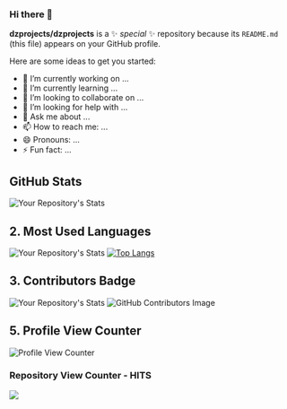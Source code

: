 ### Hi there 👋


**dzprojects/dzprojects** is a ✨ _special_ ✨ repository because its `README.md` (this file) appears on your GitHub profile.

Here are some ideas to get you started:

- 🔭 I’m currently working on ...
- 🌱 I’m currently learning ...
- 👯 I’m looking to collaborate on ...
- 🤔 I’m looking for help with ...
- 💬 Ask me about ...
- 📫 How to reach me: ...
- 😄 Pronouns: ...
- ⚡ Fun fact: ...


## GitHub Stats
![Your Repository's Stats](https://github-readme-stats.vercel.app/api?username=dzprojects&show_icons=true)

## 2. Most Used Languages
![Your Repository's Stats](https://github-readme-stats.vercel.app/api/top-langs/?username=dzprojects&theme=blue-green)
[![Top Langs](https://github-readme-stats.vercel.app/api/top-langs/?username=dzprojects&layout=compact)](https://github.com/anuraghazra/github-readme-stats)



## 3. Contributors Badge
![Your Repository's Stats](https://contrib.rocks/image?repo=dzprojects/private)
![GitHub Contributors Image](https://contrib.rocks/image?repo=dzprojects/private)


## 5. Profile View Counter
![Profile View Counter](https://komarev.com/ghpvc/?username=dzprojects)

### Repository View Counter - HITS
<a href="https://hits.seeyoufarm.com"><img src="https://hits.seeyoufarm.com/api/count/incr/badge.svg?url=https%3A%2F%2Fgithub.com%2Fdzprojects%2Fdzprojects&count_bg=%2379C83D&title_bg=%23555555&icon=&icon_color=%23E7E7E7&title=hits&edge_flat=false"/></a>
